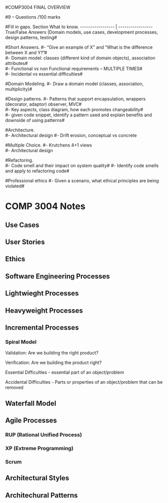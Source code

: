 #COMP3004 FINAL OVERVIEW

#9 – Questions /100 marks  

#Fill in gaps.
Section             What to know. 
----------------- | -----------------
True/False Answers |Domain models, use cases, development processes, design patterns, testing#  

#Short Answers. 
	#- “Give an example of X” and “What is the difference between X and Y?”#  
	#- Domain model: classes (different kind of domain objects), association attributes#  
	#- Functional vs non Functional requirements – MULTIPLE TIMES#  
	#- Incidental vs essential difficulties#   

#Domain Modeling.
	#- Draw a domain model (classes, association, multiplicity)#  

#Design patterns.
	#- Patterns that support encapsulation, wrappers (decorator, adaptor) observer, MVC#  
	#- Key aspects, class diagram, how each promotes changeability#  
	#- given code snippet, identify a pattern used and explain benefits and downside of using patterns#  

#Architecture.  
	#- Architectural design
	#- Drift erosion, conceptual vs concrete
	
#Multiple Choice.
	#- Krutchens 4+1 views  
	#- Architectural design  
	
#Refactoring.  
	#- Code smell and their impact on system quality#
	#- Identify code smells and apply to refactoring code#

#Professional ethics
	#- Given a scenario, what ethical principles are being violated#

# COMP 3004 Notes

## Use Cases

## User Stories

## Ethics

## Software Engineering Processes

## Lightwieght Processes
## Heavyweight Processes

## Incremental Processes
### Spiral Model

Validation: Are we building the right product?

Verification: Are we building the product right?

Essential Difficulties - essential part of an object/problem

Accidental Difficulties - Parts or properties of an object/problem that can be removed


## Waterfall Model

## Agile Processes
### RUP (Rational Unified Process)
### XP (Extreme Programming)
### Scrum

## Architectural Styles

## Architechural Patterns

